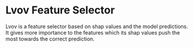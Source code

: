 # Lvov Feature Selector

Lvov is a feature selector based on shap values and the model predictions.
It gives more importance to the features which its shap values push the most towards the correct prediction.